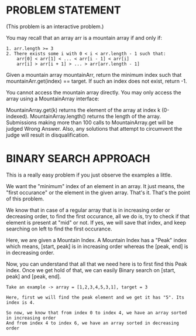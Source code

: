 # PROBLEM STATEMENT

(This problem is an interactive problem.)

You may recall that an array arr is a mountain array if and only if:

    1. arr.length >= 3
    2. There exists some i with 0 < i < arr.length - 1 such that:
        arr[0] < arr[1] < ... < arr[i - 1] < arr[i]
        arr[i] > arr[i + 1] > ... > arr[arr.length - 1]

Given a mountain array mountainArr, return the minimum index such that mountainArr.get(index) == target. If such an index does not exist, return -1.

You cannot access the mountain array directly. You may only access the array using a MountainArray interface:

MountainArray.get(k) returns the element of the array at index k (0-indexed).
MountainArray.length() returns the length of the array.
Submissions making more than 100 calls to MountainArray.get will be judged Wrong Answer. Also, any solutions that attempt to circumvent the judge will result in disqualification.

# BINARY SEARCH APPROACH

This is a really easy problem if you just observe the examples a little.

We want the "minimum" index of an element in an array. It just means, the "first occurance" or the element in the given array. That's it. That's the point of this problem.

We know that in case of a regular array that is in increasing order or decreasing order, to find the first occurance, all we do is, try to check if that element is present at "mid" or not. If yes, we will save that index, and keep searching on left to find the first occurance. 

Here, we are given a Mountain Index. A Mountain Index has a "Peak" index which means, [start, peak] is in increasing order whereas the [peak, end] is in decreasing order.

Now, you can understand that all that we need here is to first find this Peak index. Once we get hold of that, we can easily Binary search on [start, peak] and [peak, end]. 


	Take an example -> array = [1,2,3,4,5,3,1], target = 3
	
	Here, first we will find the peak element and we get it has "5". Its index is 4.
	
	So now, we know that from index 0 to index 4, we have an array sorted in increasing order
	And from index 4 to index 6, we have an array sorted in decreasing order
	
